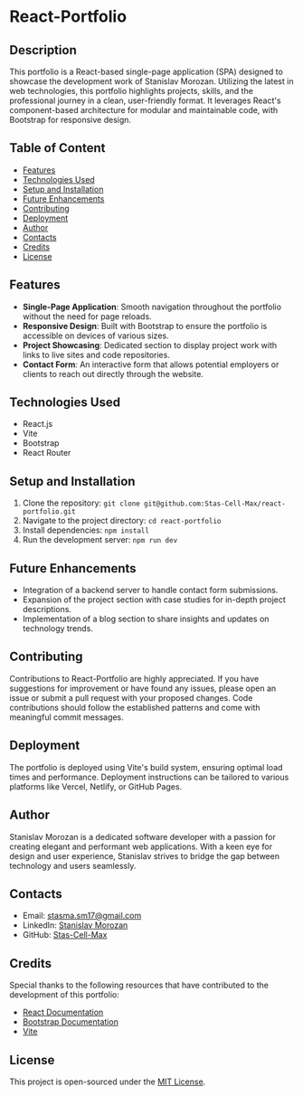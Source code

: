 # React-Portfolio

## Description 

This portfolio is a React-based single-page application (SPA) designed to showcase the development work of Stanislav Morozan. Utilizing the latest in web technologies, this portfolio highlights projects, skills, and the professional journey in a clean, user-friendly format. It leverages React's component-based architecture for modular and maintainable code, with Bootstrap for responsive design.

## Table of Content

- [Features](#features)
- [Technologies Used](#technologies-used)
- [Setup and Installation](#setup-and-installation)
- [Future Enhancements](#future-enhancements)
- [Contributing](#contributing)
- [Deployment](#deployment)
- [Author](#author)
- [Contacts](#contacts)
- [Credits](#credits)
- [License](#license)

## Features
- **Single-Page Application**: Smooth navigation throughout the portfolio without the need for page reloads.
- **Responsive Design**: Built with Bootstrap to ensure the portfolio is accessible on devices of various sizes.
- **Project Showcasing**: Dedicated section to display project work with links to live sites and code repositories.
- **Contact Form**: An interactive form that allows potential employers or clients to reach out directly through the website.

## Technologies Used
- React.js
- Vite
- Bootstrap
- React Router

## Setup and Installation
1. Clone the repository: `git clone git@github.com:Stas-Cell-Max/react-portfolio.git`
2. Navigate to the project directory: `cd react-portfolio`
3. Install dependencies: `npm install`
4. Run the development server: `npm run dev`

## Future Enhancements
- Integration of a backend server to handle contact form submissions.
- Expansion of the project section with case studies for in-depth project descriptions.
- Implementation of a blog section to share insights and updates on technology trends.

## Contributing
Contributions to React-Portfolio are highly appreciated. If you have suggestions for improvement or have found any issues, please open an issue or submit a pull request with your proposed changes. Code contributions should follow the established patterns and come with meaningful commit messages.

## Deployment
The portfolio is deployed using Vite's build system, ensuring optimal load times and performance. Deployment instructions can be tailored to various platforms like Vercel, Netlify, or GitHub Pages.

## Author
Stanislav Morozan is a dedicated software developer with a passion for creating elegant and performant web applications. With a keen eye for design and user experience, Stanislav strives to bridge the gap between technology and users seamlessly.

## Contacts
- Email: stasma.sm17@gmail.com 
- LinkedIn: [Stanislav Morozan](https://www.linkedin.com/in/stanislavmorozan/)
- GitHub: [Stas-Cell-Max](https://github.com/Stas-Cell-Max/react-portfolio)

## Credits
Special thanks to the following resources that have contributed to the development of this portfolio:
- [React Documentation](https://reactjs.org/docs/getting-started.html)
- [Bootstrap Documentation](https://getbootstrap.com/docs/)
- [Vite](https://vitejs.dev/)

## License
This project is open-sourced under the [MIT License](LICENSE).
